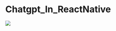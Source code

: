 # Chatgpt_In_ReactNative
![](https://github.com/eraydura/Chatgpt_In_ReactNative/blob/main/application.gif)
